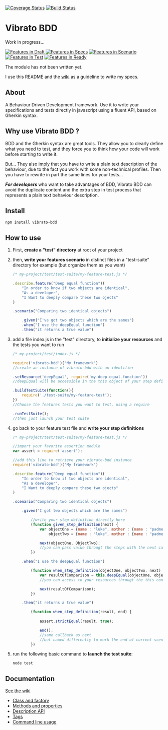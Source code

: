 [![Coverage Status](https://coveralls.io/repos/AlexisTessier/vibrato-bdd/badge.svg?branch=master&service=github)](https://coveralls.io/github/AlexisTessier/vibrato-bdd?branch=master)
[![Build Status](https://travis-ci.org/AlexisTessier/vibrato-bdd.svg?branch=master)](https://travis-ci.org/AlexisTessier/vibrato-bdd)

Vibrato BDD
===========

Work in progress...

[![Features in Draft](https://badge.waffle.io/AlexisTessier/vibrato-bdd.svg?label=Draft&title=Feature%20draft)](http://waffle.io/AlexisTessier/vibrato-bdd)
[![Features in Specs](https://badge.waffle.io/AlexisTessier/vibrato-bdd.svg?label=Specs&title=Feature%20specs)](http://waffle.io/AlexisTessier/vibrato-bdd)
[![Features in Scenario](https://badge.waffle.io/AlexisTessier/vibrato-bdd.svg?label=Scenario&title=Feature%20scenario)](http://waffle.io/AlexisTessier/vibrato-bdd)
[![Features in Test](https://badge.waffle.io/AlexisTessier/vibrato-bdd.svg?label=Test&title=Feature%20test)](http://waffle.io/AlexisTessier/vibrato-bdd)
[![Features in Ready](https://badge.waffle.io/AlexisTessier/vibrato-bdd.svg?label=Ready&title=Feature%20ready)](http://waffle.io/AlexisTessier/vibrato-bdd)

The module has not been written yet.

I use this README and the [wiki](https://github.com/AlexisTessier/vibrato-bdd/wiki) as a guideline to write my specs.

About
-----

A Behaviour Driven Development framework. Use it to write your specifications and tests directly in javascript using a fluent API, based on Gherkin syntax.

Why use Vibrato BDD ?
---------------------

BDD and the Gherkin syntax are great tools. They allow you to clearly define what you need to test, and they force you to think how your code will work before starting to write it.

But... They also imply that you have to write a plain text description of the behaviour, due to the fact you work with some non-technical profiles. Then you have to rewrite in part the same lines for your tests...

***For developers*** who want to take advantages of BDD, Vibrato BDD can avoid the duplicate content and the extra step in test process that represents a plain text behaviour description.

Install
-------

	npm install vibrato-bdd

How to use
----------

1.	First, **create a "test" directory** at root of your project

2.	then, **write your features scenario** in distinct files in a "test-suite" directory for example (but organize them as you want)

	```javascript
	/* my-project/test/test-suite/my-feature-test.js */

	.describe.feature("Deep equal function")(
		"In order to know if two objects are identical",
		"As a developer",
		"I Want to deeply compare these two ojects"
	)

	.scenario("Comparing two identical objects")

		.given("I've got two objects which are the sames")
		.when("I use the deepEqual function")
		.then("it returns a true value")
	```

3.	add a file index.js in the "test" directory, to **initialize your resources** and the tests you want to run

	```javascript
	/* my-project/test/index.js */

	require('vibrato-bdd')('My framework')
	//create an instance of vibrato-bdd with an identifier

	.setResource('deepEqual', require('my-deep-equal-function'))
	//deepEqual will be accessible in the this object of your step definitions

	.buildTestSuite(function(){
		require('./test-suite/my-feature-test');
	})
	//Choose the features tests you want to test, using a require

	.runTestSuite();
	//then just launch your test suite
	```

4. go back to your feature test file and **write your step definitions**

	```javascript
	/* my-project/test/test-suite/my-feature-test.js */

	//import your favorite assertion module
	var assert = require('assert');

	//add this line to retrieve your vibrato-bdd instance
	require('vibrato-bdd')('My framework')

	.describe.feature("Deep equal function")(
		"In order to know if two objects are identical",
		"As a developer",
		"I Want to deeply compare these two ojects"
	)

	.scenario("Comparing two identical objects")

		.given("I got two objects which are the sames")

			//write your step definition directly here
			(function given_step_definition(next) {
				var objectOne = {name : "luke", mother : {name : "padme"}},
					objectTwo = {name : "luke", mother : {name : "padme"}};

				next(objectOne, ObjectTwo);
				//you can pass value througt the steps with the next callback
			})	

		.when("I use the deepEqual function")

			(function when_step_definition(objectOne, objectTwo, next) {
				var resultOfComparison = this.deepEqual(objectOne, objectTwo)
				//you can access to your resources througt the this context

				next(resultOfComparison);
			})	

		.then("it returns a true value")

			(function when_step_definition(result, end) {
				
				assert.strictEqual(result, true);

				end();
				//same callback as next
				//but named differently to mark the end of current scenario
			})	
	```

5. run the following basic command to **launch the test suite**:

	```	
	node test
	```

Documentation
-------------

[See the wiki](https://github.com/AlexisTessier/vibrato-bdd/wiki)

* [Class and factory](https://github.com/AlexisTessier/vibrato-bdd/wiki/Class-and-factory)
* [Methods and properties](https://github.com/AlexisTessier/vibrato-bdd/wiki/Methods-and-properties)
* [Description API](https://github.com/AlexisTessier/vibrato-bdd/wiki/Description-API)
* [Tags](https://github.com/AlexisTessier/vibrato-bdd/wiki/Tags)
* [Command line usage](https://github.com/AlexisTessier/vibrato-bdd/wiki/Command-line-usage)